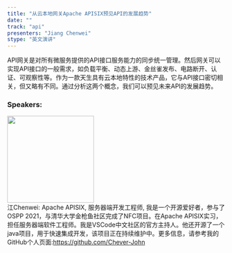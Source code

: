 ```yaml
---
title: "从云本地网关Apache APISIX预见API的发展趋势"
date: "" 
track: "api"
presenters: "Jiang Chenwei"
stype: "英文演讲"
---
```

API网关是对所有微服务提供的API接口服务能力的同步统一管理。然后网关可以实现API接口的一般需求，如负载平衡、动态上游、金丝雀发布、电路断开、认证、可观察性等。作为一款天生具有云本地特性的技术产品，它与API接口密切相关，但又略有不同。通过分析这两个概念，我们可以预见未来API的发展趋势。
 ### Speakers: 
 <img src="images/speaker/1083.png" width="200" /><br>江Chenwei: Apache APISIX, 服务器端开发工程师, 我是一个开源爱好者，参与了OSPP 2021，与清华大学金枪鱼社区完成了NFC项目。在Apache APISIX实习，担任服务器端软件工程师。我是VSCode中文社区的官方主持人。他还开源了一个java项目，用于快速集成开发，该项目正在持续维护中。更多信息，请参考我的GitHub个人页面:https://github.com/Chever-John
 